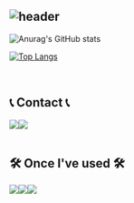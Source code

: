 <div align="left">
  
![header](https://capsule-render.vercel.app/api?type=waving&color=timeGradient&text=Welcome%20to%20Knjnk's%20GitHub%20👋&animation=twinkling&fontSize=35&fontAlignY=40&fontAlign=70&height=250)
---
![Anurag's GitHub stats](https://github-readme-stats.vercel.app/api?username=Knjnk&show_icons=true&theme=tokyonight)
  
[![Top Langs](https://github-readme-stats.vercel.app/api/top-langs/?username=Knjnk&layout=compact&theme=tokyonight)](https://github.com/Knjnk/github-readme-stats)
  
<br>
 
## 📞 Contact 📞
<div style="display:flex; flex-direction:row;">
    <a href="https://www.instagram.com/kimsangil0031/">
        <img src="https://img.shields.io/badge/Instagram-E4405F?style=for-the-badge&logo=Instagram&logoColor=white"> 
    </a>
    <a href="mailto:kimsangil1021@gmail.com">
        <img src="https://img.shields.io/badge/Gmail-EA4335?style=for-the-badge&logo=Gmail&logoColor=white"> 
    </a>
</div><br>
    
## 🛠️ Once I've used 🛠️
<div style="display:flex; flex-direction:row;">
    <img src="https://img.shields.io/badge/html5-E34F26?style=flat-square&logo=html5&logoColor=white"> 
    <img src="https://img.shields.io/badge/python-3776AB?style=flat-square&logo=python&logoColor=white">
<img src="https://camo.githubusercontent.com/a1d2dc69ca96d8ed7a7f9158cbadbeff42d0076194eeef84a91341c45f2b58f8/68747470733a2f2f696d672e736869656c64732e696f2f62616467652f432d4138423943433f7374796c653d666f722d7468652d6261646765266c6f676f3d43266c6f676f436f6c6f723d7768697465">
</div
